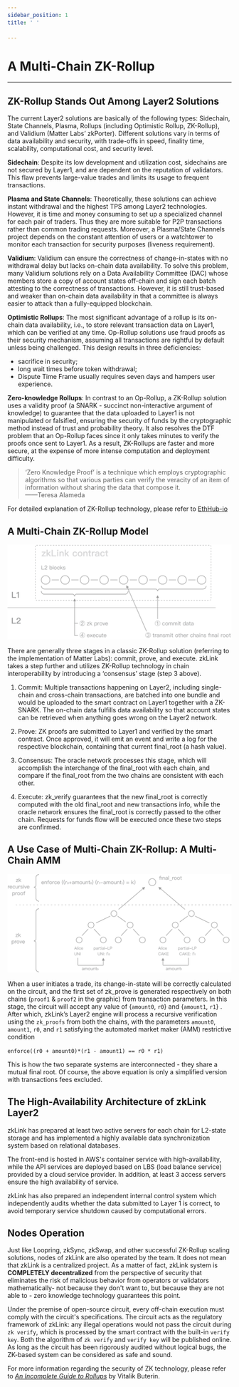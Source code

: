 ```yaml
---
sidebar_position: 1
title: ' '

---
```


# A Multi-Chain ZK-Rollup
---
## ZK-Rollup Stands Out Among Layer2 Solutions
The current Layer2 solutions are basically of the following types: Sidechain, State Channels, Plasma, Rollups (including Optimistic Rollup, ZK-Rollup), and Validium (Matter Labs’ zkPorter). Different solutions vary in terms of data availability and security, with trade-offs in speed, finality time, scalability, computational cost, and security level.

**Sidechain**: Despite its low development and utilization cost, sidechains are not secured by Layer1, and are dependent on the reputation of validators. This flaw prevents large-value trades and limits its usage to frequent transactions.

**Plasma and State Channels**: Theoretically, these solutions can achieve instant withdrawal and the highest TPS among Layer2 technologies. However, it is time and money consuming to set up a specialized channel for each pair of traders. Thus they are more suitable for P2P transactions rather than common trading requests. Moreover, a Plasma/State Channels project depends on the constant attention of users or a watchtower to monitor each transaction for security purposes (liveness requirement).

**Validium**: Validium can ensure the correctness of change-in-states with no withdrawal delay but lacks on-chain data availability. To solve this problem, many Validium solutions rely on a Data Availability Committee (DAC) whose members store a copy of account states off-chain and sign each batch attesting to the correctness of transactions. However, it is still trust-based and weaker than on-chain data availability in that a committee is always easier to attack than a fully-equipped blockchain.

**Optimistic Rollups**: The most significant advantage of a rollup is its on-chain data availability, i.e., to store relevant transaction data on Layer1, which can be verified at any time. Op-Rollup solutions use fraud proofs as their security mechanism, assuming all transactions are rightful by default unless being challenged. This design results in three deficiencies:
- sacrifice in security;
- long wait times before token withdrawal;
- Dispute Time Frame usually requires seven days and hampers user experience.

**Zero-knowledge Rollups**: In contrast to an Op-Rollup, a ZK-Rollup solution uses a validity proof (a SNARK - succinct non-interactive argument of knowledge) to guarantee that the data uploaded to Layer1 is not manipulated or falsified, ensuring the security of funds by the cryptographic method instead of trust and probability theory. It also resolves the DTF problem that an Op-Rollup faces since it only takes minutes to verify the proofs once sent to Layer1. As a result, ZK-Rollups are faster and more secure, at the expense of more intense computation and deployment difficulty.

> ‘Zero Knowledge Proof’ is a technique which employs cryptographic algorithms so that various parties can verify the veracity of an item of information without sharing the data that compose it.  
——Teresa Alameda

For detailed explanation of ZK-Rollup technology, please refer to [EthHub-io](https://docs.ethhub.io/ethereum-roadmap/layer-2-scaling/zk-rollups/)


## A Multi-Chain ZK-Rollup Model

![Contract](../../static/img/tech/offchain.png)

There are generally three stages in a classic ZK-Rollup solution (referring to the implementation of Matter Labs): commit, prove, and execute. zkLink takes a step further and utilizes ZK-Rollup technology in chain interoperability by introducing a ‘consensus’ stage (step 3 above).

1. <span className="highlight">Commit</span>: Multiple transactions happening on Layer2, including single-chain and cross-chain transactions, are batched into one bundle and would be uploaded to the smart contract on Layer1 together with a ZK-SNARK. The on-chain data fulfills data availability so that account states can be retrieved when anything goes wrong on the Layer2 network.

2. <span className="highlight">Prove</span>: ZK proofs are submitted to Layer1 and verified by the smart contract. Once approved, it will emit an event and write a log for the respective blockchain, containing that current final_root (a hash value).

3. <span className="highlight">Consensus</span>: The oracle network processes this stage, which will accomplish the interchange of the final_root with each chain, and compare if the final_root from the two chains are consistent with each other.

4. <span className="highlight">Execute</span>: zk_verify guarantees that the new final_root is correctly computed with the old final_root and new transactions info, while the oracle network ensures the final_root is correctly passed to the other chain. Requests for funds flow will be executed once these two steps are confirmed.


## A Use Case of Multi-Chain ZK-Rollup: A Multi-Chain AMM
![AMM](../../static/img/tech/chains-amm.png)

When a user initiates a trade, its change-in-state will be correctly calculated on the circuit, and the first set of zk_prove is generated respectively on both chains (`proof1` & `proof2` in the graphic) from transaction parameters. In this stage, the circuit will accept any value of {`amount0`, `r0`} and {`amount1`, `r1`} . After which, zkLink’s Layer2 engine will process a recursive verification using the `zk_proofs` from both the chains, with the parameters `amount0`, `amount1`, `r0`, and `r1` satisfying the automated market maker (AMM) restrictive condition

`enforce((r0 + amount0)*(r1 - amount1) == r0 * r1)`

This is how the two separate systems are interconnected - they share a mutual final root. Of course, the above equation is only a simplified version with transactions fees excluded.


## The High-Availability Architecture of zkLink Layer2

zkLink has prepared at least two active servers for each chain for L2-state storage and has implemented a highly available data synchronization system based on relational databases.

The front-end is hosted in AWS's container service with high-availability, while the API services are deployed based on LBS (load balance service) provided by a cloud service provider. In addition, at least 3 access servers ensure the high availability of service.

zkLink has also prepared an independent internal control system which independently audits whether the data submitted to Layer 1 is correct, to avoid temporary service shutdown caused by computational errors.

## Nodes Operation
Just like Loopring, zkSync, zkSwap, and other successful ZK-Rollup scaling solutions, nodes of zkLink are also operated by the team. It does not mean that zkLink is a centralized project. As a matter of fact, zkLink system is **COMPLETELY decentralized** from the perspective of security that eliminates the risk of malicious behavior from operators or validators mathematically- not because they don't want to, but because they are not able to - zero knowledge technology guarantees this point.

Under the premise of open-source circuit, every off-chain execution must comply with the circuit's specifications. The circuit acts as the regulatory framework of zkLink: any illegal operations would not pass the circuit during `zk verify`, which is processed by the smart contract with the built-in `verify key`. Both the algorithm of `zk verify` and `verify key` will be published online. As long as the circuit has been rigorously audited without logical bugs, the ZK-based system can be considered as safe and sound.

For more information regarding the security of ZK technology, please refer to  [*An Incomplete Guide to Rollups*](https://vitalik.ca/general/2021/01/05/rollup.html) by Vitalik Buterin.

